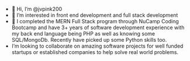 - 👋 Hi, I’m @jvpink200
- 👀 I’m interested in front end development and full stack development
- 🌱 I completed the MERN Full Stack program through NuCamp Coding Bootcamp and have 3+ years of software development experience with my back end language being PHP as well as knowing some SQL/MongoDb. Recently have picked up some Python skills too.
- I’m looking to collaborate on amazing software projects for well funded startups or established companies to help solve real world problems.
